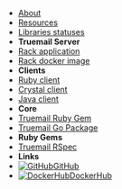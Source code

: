 - [About](about)
- [Resources](resources)
- [Libraries statuses](truemail-family)
- **Truemail Server**
- [Rack application](https://truemail-rb.org/truemail-rack ':target=_self')
- [Rack docker image](https://truemail-rb.org/truemail-rack-docker-image ':target=_self')
- **Clients**
- [Ruby client](https://truemail-rb.org/truemail-ruby-client ':target=_self')
- [Crystal client](https://truemail-rb.org/truemail-crystal-client ':target=_self')
- [Java client](https://truemail-rb.org/truemail-java-client ':target=_self')
- **Core**
- [Truemail Ruby Gem](https://truemail-rb.org/truemail-gem ':target=_self')
- [Truemail Go Package](https://truemail-rb.org/truemail-go ':target=_self')
- **Ruby Gems**
- [Truemail RSpec](https://truemail-rb.org/truemail-rspec ':target=_self')
- **Links**
- [![GitHub](https://icongr.am/devicon/github-original.svg?color=808080&size=16)GitHub](https://github.com/truemail-rb)
- [![DockerHub](https://icongr.am/devicon/docker-plain-wordmark.svg?color=808080&size=16)DockerHub](https://hub.docker.com/u/truemail)
